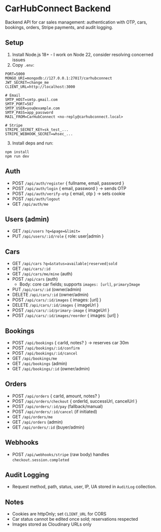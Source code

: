 # CarHubConnect Backend

Backend API for car sales management: authentication with OTP, cars, bookings, orders, Stripe payments, and audit logging.

## Setup

1. Install Node.js 18+ - I work on Node 22, consider resolving concerned issues
2. Copy `.env`:

```
PORT=5000
MONGO_URI=mongodb://127.0.0.1:27017/carhubconnect
JWT_SECRET=change_me
CLIENT_URL=http://localhost:3000

# Email
SMTP_HOST=smtp.gmail.com
SMTP_PORT=587
SMTP_USER=you@example.com
SMTP_PASS=app_password
MAIL_FROM=CarHubConnect <no-reply@carhubconnect.local>

# Stripe
STRIPE_SECRET_KEY=sk_test_...
STRIPE_WEBHOOK_SECRET=whsec_...
```

3. Install deps and run:

```
npm install
npm run dev
```

## Auth

- POST `/api/auth/register` { fullname, email, password }
- POST `/api/auth/login` { email, password } → sends OTP
- POST `/api/auth/verify-otp` { email, otp } → sets cookie
- POST `/api/auth/logout`
- GET `/api/auth/me`

## Users (admin)
- GET `/api/users` `?q=&page=&limit=`
- PUT `/api/users/:id/role` { role: user|admin }

## Cars
- GET `/api/cars` `?q=&status=available|reserved|sold`
- GET `/api/cars/:id`
- GET `/api/cars/me/mine` (auth)
- POST `/api/cars` (auth)
  - Body: core car fields; supports `images: [url]`, `primaryImage`
- PUT `/api/cars/:id` (owner/admin)
- DELETE `/api/cars/:id` (owner/admin)
- POST `/api/cars/:id/images` { images: [url] }
- DELETE `/api/cars/:id/images` { imageUrl }
- POST `/api/cars/:id/primary-image` { imageUrl }
- POST `/api/cars/:id/images/reorder` { images: [url] }

## Bookings
- POST `/api/bookings` { carId, notes? } → reserves car 30m
- POST `/api/bookings/:id/confirm`
- POST `/api/bookings/:id/cancel`
- GET `/api/bookings/me`
- GET `/api/bookings` (admin)
- GET `/api/bookings/:id` (owner/admin)

## Orders
- POST `/api/orders` { carId, amount, notes? }
- POST `/api/orders/checkout` { orderId, successUrl, cancelUrl }
- POST `/api/orders/:id/pay` (fallback/manual)
- POST `/api/orders/:id/cancel` (if initiated)
- GET `/api/orders/me`
- GET `/api/orders` (admin)
- GET `/api/orders/:id` (buyer/admin)

## Webhooks
- POST `/api/webhooks/stripe` (raw body) handles `checkout.session.completed`

## Audit Logging
- Request method, path, status, user, IP, UA stored in `AuditLog` collection.

## Notes
- Cookies are httpOnly; set `CLIENT_URL` for CORS
- Car status cannot be edited once sold; reservations respected
- Images stored as Cloudinary URLs only



